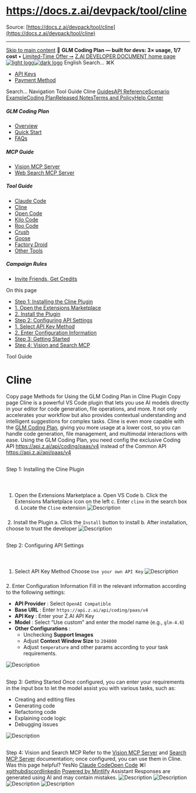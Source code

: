 # https://docs.z.ai/devpack/tool/cline

Source: [https://docs.z.ai/devpack/tool/cline](https://docs.z.ai/devpack/tool/cline)

---

[Skip to main content](https://docs.z.ai/devpack/tool/cline#content-area)
🚀 **GLM Coding Plan — built for devs: 3× usage, 1/7 cost** • [Limited-Time Offer ➞](https://z.ai/subscribe?utm_campaign=Platform_Ops&_channel_track_key=DaprgHIc)
[Z.AI DEVELOPER DOCUMENT home page![light logo](https://mintcdn.com/zhipu-32152247/B_E8wI-eiNa1QlPV/logo/dark.svg?fit=max&auto=format&n=B_E8wI-eiNa1QlPV&q=85&s=75deefa9dea5bdbc84d4da68885c267f)![dark logo](https://mintcdn.com/zhipu-32152247/B_E8wI-eiNa1QlPV/logo/light.svg?fit=max&auto=format&n=B_E8wI-eiNa1QlPV&q=85&s=c1ecf1af358fa8eeab8c06052337f8f6)](https://z.ai/model-api)
English
Search...
⌘K
  * [API Keys](https://z.ai/manage-apikey/apikey-list)
  * [Payment Method](https://z.ai/manage-apikey/billing)


Search...
Navigation
Tool Guide
Cline
[Guides](https://docs.z.ai/guides/overview/quick-start)[API Reference](https://docs.z.ai/api-reference/introduction)[Scenario Example](https://docs.z.ai/scenario-example/develop-tools/claude)[Coding Plan](https://docs.z.ai/devpack/overview)[Released Notes](https://docs.z.ai/release-notes/new-released)[Terms and Policy](https://docs.z.ai/legal-agreement/privacy-policy)[Help Center](https://docs.z.ai/help/faq)
##### GLM Coding Plan
  * [Overview](https://docs.z.ai/devpack/overview)
  * [Quick Start](https://docs.z.ai/devpack/quick-start)
  * [FAQs](https://docs.z.ai/devpack/faq)


##### MCP Guide
  * [Vision MCP Server](https://docs.z.ai/devpack/mcp/vision-mcp-server)
  * [Web Search MCP Server](https://docs.z.ai/devpack/mcp/search-mcp-server)


##### Tool Guide
  * [Claude Code](https://docs.z.ai/devpack/tool/claude)
  * [Cline](https://docs.z.ai/devpack/tool/cline)
  * [Open Code](https://docs.z.ai/devpack/tool/opencode)
  * [Kilo Code](https://docs.z.ai/devpack/tool/kilo)
  * [Roo Code](https://docs.z.ai/devpack/tool/roo)
  * [Crush](https://docs.z.ai/devpack/tool/crush)
  * [Goose](https://docs.z.ai/devpack/tool/goose)
  * [Factory Droid](https://docs.z.ai/devpack/tool/droid)
  * [Other Tools](https://docs.z.ai/devpack/tool/others)


##### Campaign Rules
  * [Invite Friends, Get Credits](https://docs.z.ai/devpack/credit-campaign-rules)


On this page
  * [Step 1: Installing the Cline Plugin](https://docs.z.ai/devpack/tool/cline#step-1%3A-installing-the-cline-plugin)
  * [1. Open the Extensions Marketplace](https://docs.z.ai/devpack/tool/cline#1-open-the-extensions-marketplace)
  * [2. Install the Plugin](https://docs.z.ai/devpack/tool/cline#2-install-the-plugin)
  * [Step 2: Configuring API Settings](https://docs.z.ai/devpack/tool/cline#step-2%3A-configuring-api-settings)
  * [1. Select API Key Method](https://docs.z.ai/devpack/tool/cline#1-select-api-key-method)
  * [2. Enter Configuration Information](https://docs.z.ai/devpack/tool/cline#2-enter-configuration-information)
  * [Step 3: Getting Started](https://docs.z.ai/devpack/tool/cline#step-3%3A-getting-started)
  * [Step 4: Vision and Search MCP](https://docs.z.ai/devpack/tool/cline#step-4%3A-vision-and-search-mcp)


Tool Guide
# Cline
Copy page
Methods for Using the GLM Coding Plan in Cline Plugin
Copy page
Cline is a powerful VS Code plugin that lets you use AI models directly in your editor for code generation, file operations, and more. It not only accelerates your workflow but also provides contextual understanding and intelligent suggestions for complex tasks. Cline is even more capable with the [GLM Coding Plan](https://z.ai/subscribe?utm_source=zai&utm_medium=link&utm_term=devpack-integration&utm_campaign=Platform_Ops&_channel_track_key=w3mNdY8g), giving you more usage at a lower cost, so you can handle code generation, file management, and multimodal interactions with ease.
Using the GLM Coding Plan, you need config the exclusive Coding API <https://api.z.ai/api/coding/paas/v4> instead of the Common API <https://api.z.ai/api/paas/v4>
##
[​](https://docs.z.ai/devpack/tool/cline#step-1%3A-installing-the-cline-plugin)
Step 1: Installing the Cline Plugin
###
[​](https://docs.z.ai/devpack/tool/cline#1-open-the-extensions-marketplace)
1. Open the Extensions Marketplace
a. Open VS Code b. Click the Extensions Marketplace icon on the left c. Enter `cline` in the search box d. Locate the `Cline` extension ![Description](https://cdn.bigmodel.cn/markdown/1753688113562c1.png?attname=c1.png)
###
[​](https://docs.z.ai/devpack/tool/cline#2-install-the-plugin)
2. Install the Plugin
a. Click the `Install` button to install b. After installation, choose to trust the developer ![Description](https://cdn.bigmodel.cn/markdown/1753688124582c2.jpg?attname=c2.jpg)
##
[​](https://docs.z.ai/devpack/tool/cline#step-2%3A-configuring-api-settings)
Step 2: Configuring API Settings
###
[​](https://docs.z.ai/devpack/tool/cline#1-select-api-key-method)
1. Select API Key Method
Choose `Use your own API Key` ![Description](https://cdn.bigmodel.cn/markdown/1753688131403c3.png?attname=c3.png)
###
[​](https://docs.z.ai/devpack/tool/cline#2-enter-configuration-information)
2. Enter Configuration Information
Fill in the relevant information according to the following settings:
  * **API Provider** : Select `OpenAI Compatible`
  * **Base URL** : Enter `https://api.z.ai/api/coding/paas/v4`
  * **API Key** : Enter your Z.AI API Key
  * **Model** : Select “Use custom” and enter the model name (e.g., `glm-4.6`)
  * **Other Configurations** :
    * Unchecking **Support Images**
    * Adjust **Context Window Size** to `204800`
    * Adjust `temperature` and other params according to your task requirements.

![Description](https://cdn.bigmodel.cn/markdown/1759418929636image.png?attname=image.png)
##
[​](https://docs.z.ai/devpack/tool/cline#step-3%3A-getting-started)
Step 3: Getting Started
Once configured, you can enter your requirements in the input box to let the model assist you with various tasks, such as:
  * Creating and editing files
  * Generating code
  * Refactoring code
  * Explaining code logic
  * Debugging issues

![Description](https://cdn.bigmodel.cn/markdown/1753688145687c5.png?attname=c5.png)
##
[​](https://docs.z.ai/devpack/tool/cline#step-4%3A-vision-and-search-mcp)
Step 4: Vision and Search MCP
Refer to the [Vision MCP Server](https://docs.z.ai/devpack/mcp/vision-mcp-server) and [Search MCP Server](https://docs.z.ai/devpack/mcp/search-mcp-server) documentation; once configured, you can use them in Cline.
Was this page helpful?
YesNo
[Claude Code](https://docs.z.ai/devpack/tool/claude)[Open Code](https://docs.z.ai/devpack/tool/opencode)
⌘I
[x](https://x.com/Zai_org)[github](https://github.com/zai-org)[discord](https://discord.gg/QR7SARHRxK)[linkedin](https://www.linkedin.com/company/zdotai/)
[Powered by Mintlify](https://mintlify.com?utm_campaign=poweredBy&utm_medium=referral&utm_source=zhipu-32152247)
Assistant
Responses are generated using AI and may contain mistakes.
![Description](https://cdn.bigmodel.cn/markdown/1753688113562c1.png?attname=c1.png)
![Description](https://cdn.bigmodel.cn/markdown/1753688124582c2.jpg?attname=c2.jpg)
![Description](https://cdn.bigmodel.cn/markdown/1753688131403c3.png?attname=c3.png)
![Description](https://cdn.bigmodel.cn/markdown/1753688145687c5.png?attname=c5.png)
